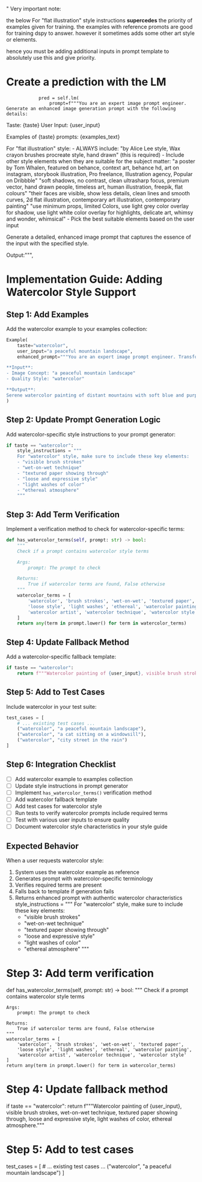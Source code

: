 " Very important note:

the below For "flat illustration" style instructions **supercedes** the priority of examples given for training. the examples with reference promots are good for training dspy to answer. however it sometimes adds some other art style or elements. 

hence you must be adding additional inputs in prompt template to absolutely use this and give priority.

 # Create a prediction with the LM
                pred = self.lm(
                    prompt=f"""You are an expert image prompt engineer. Generate an enhanced image generation prompt with the following details:

Taste: {taste}
User Input: {user_input}

Examples of {taste} prompts:
{examples_text}

For "flat illustration" style:
    - ALWAYS include: "by Alice Lee style, Wax crayon brushes procreate style, hand drawn" (this is required)
    - Include other style elements when they are suitable for the subject matter:
        "a poster by Tom Whalen, featured on behance, context art, behance hd, art on instagram, storybook illustration, Pro freelance, Illustration agency, Popular on Dribbble"
        "soft shadows, no contrast, clean ultrasharp focus, premium vector, hand drawn people, timeless art, human illustration, freepik, flat colours"
        "their faces are visible, show less details, clean lines and smooth curves, 2d flat illustration, contemporary art illustration, contemporary painting"
        "use minimum props, limited Colors, use light grey color overlay for shadow, use light white color overlay for highlights, delicate art, whimsy and wonder, whimsical"
    - Pick the best suitable elements based on the user input



Generate a detailed, enhanced image prompt that captures the essence of the input with the specified style.

Output:""",
            




# Implementation Guide: Adding Watercolor Style Support

## Step 1: Add Examples

Add the watercolor example to your examples collection:

```python
Example(
    taste="watercolor",
    user_input="a peaceful mountain landscape",
    enhanced_prompt="""You are an expert image prompt engineer. Transform this image concept into a watercolor AI image generation prompt.

**Input**:
- Image Concept: "a peaceful mountain landscape"
- Quality Style: "watercolor"

**Output**:
Serene watercolor painting of distant mountains with soft blue and purple hues, visible brush strokes, wet-on-wet technique creating soft edges, textured paper showing through, loose and expressive style, light washes of color creating depth, subtle details with fine brushwork, gentle gradations of color, ethereal atmosphere, by a contemporary watercolor artist"""
)
```

## Step 2: Update Prompt Generation Logic

Add watercolor-specific style instructions to your prompt generator:

```python
if taste == "watercolor":
    style_instructions = """
    For "watercolor" style, make sure to include these key elements:
    - "visible brush strokes"
    - "wet-on-wet technique"
    - "textured paper showing through"
    - "loose and expressive style"
    - "light washes of color"
    - "ethereal atmosphere"
    """
```

## Step 3: Add Term Verification

Implement a verification method to check for watercolor-specific terms:

```python
def has_watercolor_terms(self, prompt: str) -> bool:
    """
    Check if a prompt contains watercolor style terms

    Args:
        prompt: The prompt to check

    Returns:
        True if watercolor terms are found, False otherwise
    """
    watercolor_terms = [
        'watercolor', 'brush strokes', 'wet-on-wet', 'textured paper',
        'loose style', 'light washes', 'ethereal', 'watercolor painting',
        'watercolor artist', 'watercolor technique', 'watercolor style'
    ]
    return any(term in prompt.lower() for term in watercolor_terms)
```

## Step 4: Update Fallback Method

Add a watercolor-specific fallback template:

```python
if taste == "watercolor":
    return f"""Watercolor painting of {user_input}, visible brush strokes, wet-on-wet technique, textured paper showing through, loose and expressive style, light washes of color, ethereal atmosphere."""
```

## Step 5: Add to Test Cases

Include watercolor in your test suite:

```python
test_cases = [
    # ... existing test cases ...
    ("watercolor", "a peaceful mountain landscape"),
    ("watercolor", "a cat sitting on a windowsill"),
    ("watercolor", "city street in the rain")
]
```

## Step 6: Integration Checklist

- [ ] Add watercolor example to examples collection
- [ ] Update style instructions in prompt generator
- [ ] Implement `has_watercolor_terms()` verification method
- [ ] Add watercolor fallback template
- [ ] Add test cases for watercolor style
- [ ] Run tests to verify watercolor prompts include required terms
- [ ] Test with various user inputs to ensure quality
- [ ] Document watercolor style characteristics in your style guide

## Expected Behavior

When a user requests watercolor style:
1. System uses the watercolor example as reference
2. Generates prompt with watercolor-specific terminology
3. Verifies required terms are present
4. Falls back to template if generation fails
5. Returns enhanced prompt with authentic watercolor characteristics    style_instructions = """
    For "watercolor" style, make sure to include these key elements:
    - "visible brush strokes"
    - "wet-on-wet technique"
    - "textured paper showing through"
    - "loose and expressive style"
    - "light washes of color"
    - "ethereal atmosphere"
    """

# Step 3: Add term verification
def has_watercolor_terms(self, prompt: str) -> bool:
    """
    Check if a prompt contains watercolor style terms

    Args:
        prompt: The prompt to check

    Returns:
        True if watercolor terms are found, False otherwise
    """
    watercolor_terms = [
        'watercolor', 'brush strokes', 'wet-on-wet', 'textured paper',
        'loose style', 'light washes', 'ethereal', 'watercolor painting',
        'watercolor artist', 'watercolor technique', 'watercolor style'
    ]
    return any(term in prompt.lower() for term in watercolor_terms)

# Step 4: Update fallback method
if taste == "watercolor":
    return f"""Watercolor painting of {user_input}, visible brush strokes, wet-on-wet technique, textured paper showing through, loose and expressive style, light washes of color, ethereal atmosphere."""

# Step 5: Add to test cases
test_cases = [
    # ... existing test cases ...
    ("watercolor", "a peaceful mountain landscape")
]
